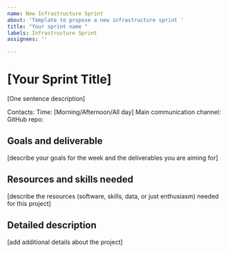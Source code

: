 ```yaml
---
name: New Infrastructure Sprint
about: 'Template to propose a new infrastructure sprint '
title: "Your sprint name "
labels: Infrastructure Sprint
assignees: ''

---
```


# [Your Sprint Title]

[One sentence description]

Contacts:
Time: [Morning/Afternoon/All day]
Main communication channel:
GitHub repo:

## Goals and deliverable
[describe your goals for the week and the deliverables you are aiming for]

## Resources and skills needed
[describe the resources (software, skills, data, or just enthusiasm) needed for this project]

## Detailed description
[add additional details  about the project]
